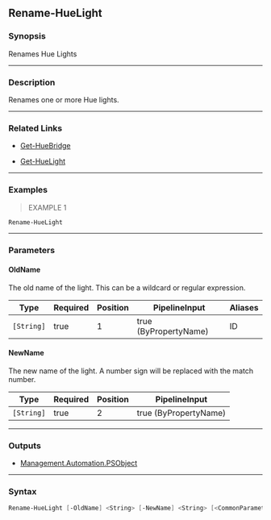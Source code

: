 Rename-HueLight
---------------

### Synopsis
Renames Hue Lights

---

### Description

Renames one or more Hue lights.

---

### Related Links
* [Get-HueBridge](Get-HueBridge.md)

* [Get-HueLight](Get-HueLight.md)

---

### Examples
> EXAMPLE 1

```PowerShell
Rename-HueLight
```

---

### Parameters
#### **OldName**
The old name of the light.  This can be a wildcard or regular expression.

|Type      |Required|Position|PipelineInput        |Aliases|
|----------|--------|--------|---------------------|-------|
|`[String]`|true    |1       |true (ByPropertyName)|ID     |

#### **NewName**
The new name of the light.  A number sign will be replaced with the match number.

|Type      |Required|Position|PipelineInput        |
|----------|--------|--------|---------------------|
|`[String]`|true    |2       |true (ByPropertyName)|

---

### Outputs
* [Management.Automation.PSObject](https://learn.microsoft.com/en-us/dotnet/api/System.Management.Automation.PSObject)

---

### Syntax
```PowerShell
Rename-HueLight [-OldName] <String> [-NewName] <String> [<CommonParameters>]
```

